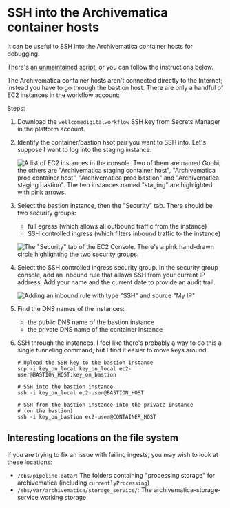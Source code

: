# SSH into the Archivematica container hosts

It can be useful to SSH into the Archivematica container hosts for debugging.

There's [an unmaintained script](https://github.com/alexwlchan/pathscripts/blob/ef34c4f4dd32403bade2a304751458fbddd27412/ssh\_to\_archivematica), or you can follow the instructions below.

The Archivematica container hosts aren't connected directly to the Internet; instead you have to go through the bastion host. There are only a handful of EC2 instances in the workflow account:


Steps:

1. Download the `wellcomedigitalworkflow` SSH key from Secrets Manager in the platform account.
2.  Identify the container/bastion hsot pair you want to SSH into. Let's suppose I want to log into the staging instance.

    ![A list of EC2 instances in the console. Two of them are named Goobi; the others are "Archivematica staging container host", "Archivematica prod container host", "Archivematica prod bastion" and "Archivematica staging bastion". The two instances named "staging" are highlighted with pink arrows.](../howto/ec2\_instance\_list.png)
3.  Select the bastion instance, then the "Security" tab. There should be two security groups:

    * full egress (which allows all outbound traffic from the instance)
    * SSH controlled ingress (which filters inbound traffic to the instance)

    ![The "Security" tab of the EC2 Console. There's a pink hand-drawn circle highlighting the two security groups.](../howto/ec2\_security\_group.png)
4.  Select the SSH controlled ingress security group. In the security group console, add an inbound rule that allows SSH from your current IP address. Add your name and the current date to provide an audit trail.

    ![Adding an inbound rule with type "SSH" and source "My IP"](../howto/ec2\_inbound\_rule.png)
5. Find the DNS names of the instances:
   * the public DNS name of the bastion instance
   * the private DNS name of the container instance

6.  SSH through the instances. I feel like there's probably a way to do this a single tunneling command, but I find it easier to move keys around:

    ```shell
    # Upload the SSH key to the bastion instance
    scp -i key_on_local key_on_local ec2-user@BASTION_HOST:key_on_bastion

    # SSH into the bastion instance
    ssh -i key_on_local ec2-user@BASTION_HOST

    # SSH from the bastion instance into the private instance
    # (on the bastion)
    ssh -i key_on_bastion ec2-user@CONTAINER_HOST
    ```

## Interesting locations on the file system

If you are trying to fix an issue with failing ingests, you may wish to look at these locations:

- `/ebs/pipeline-data/`: The folders containing "processing storage" for archivematica (including `currentlyProcessing`)
- `/ebs/var/archivematica/storage_service/`: The archivematica-storage-service working storage
